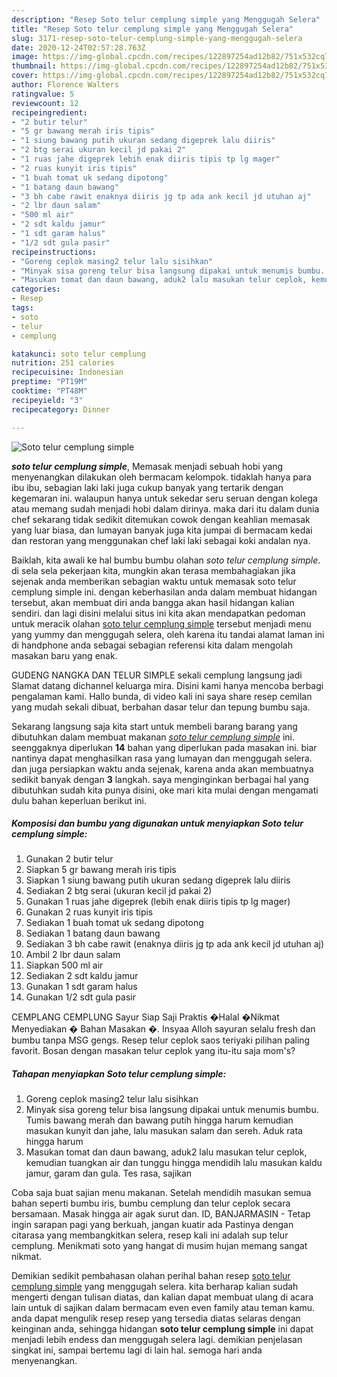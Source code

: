 ```yaml
---
description: "Resep Soto telur cemplung simple yang Menggugah Selera"
title: "Resep Soto telur cemplung simple yang Menggugah Selera"
slug: 3171-resep-soto-telur-cemplung-simple-yang-menggugah-selera
date: 2020-12-24T02:57:28.763Z
image: https://img-global.cpcdn.com/recipes/122897254ad12b82/751x532cq70/soto-telur-cemplung-simple-foto-resep-utama.jpg
thumbnail: https://img-global.cpcdn.com/recipes/122897254ad12b82/751x532cq70/soto-telur-cemplung-simple-foto-resep-utama.jpg
cover: https://img-global.cpcdn.com/recipes/122897254ad12b82/751x532cq70/soto-telur-cemplung-simple-foto-resep-utama.jpg
author: Florence Walters
ratingvalue: 5
reviewcount: 12
recipeingredient:
- "2 butir telur"
- "5 gr bawang merah iris tipis"
- "1 siung bawang putih ukuran sedang digeprek lalu diiris"
- "2 btg serai ukuran kecil jd pakai 2"
- "1 ruas jahe digeprek lebih enak diiris tipis tp lg mager"
- "2 ruas kunyit iris tipis"
- "1 buah tomat uk sedang dipotong"
- "1 batang daun bawang"
- "3 bh cabe rawit enaknya diiris jg tp ada ank kecil jd utuhan aj"
- "2 lbr daun salam"
- "500 ml air"
- "2 sdt kaldu jamur"
- "1 sdt garam halus"
- "1/2 sdt gula pasir"
recipeinstructions:
- "Goreng ceplok masing2 telur lalu sisihkan"
- "Minyak sisa goreng telur bisa langsung dipakai untuk menumis bumbu. Tumis bawang merah dan bawang putih hingga harum kemudian masukan kunyit dan jahe, lalu masukan salam dan sereh. Aduk rata hingga harum"
- "Masukan tomat dan daun bawang, aduk2 lalu masukan telur ceplok, kemudian tuangkan air dan tunggu hingga mendidih lalu masukan kaldu jamur, garam dan gula. Tes rasa, sajikan"
categories:
- Resep
tags:
- soto
- telur
- cemplung

katakunci: soto telur cemplung 
nutrition: 251 calories
recipecuisine: Indonesian
preptime: "PT19M"
cooktime: "PT48M"
recipeyield: "3"
recipecategory: Dinner

---
```



![Soto telur cemplung simple](https://img-global.cpcdn.com/recipes/122897254ad12b82/751x532cq70/soto-telur-cemplung-simple-foto-resep-utama.jpg)

<b><i>soto telur cemplung simple</i></b>, Memasak menjadi sebuah hobi yang menyenangkan dilakukan oleh bermacam kelompok. tidaklah hanya para ibu ibu, sebagian laki laki juga cukup banyak yang tertarik dengan kegemaran ini. walaupun hanya untuk sekedar seru seruan dengan kolega atau memang sudah menjadi hobi dalam dirinya. maka dari itu dalam dunia chef sekarang tidak sedikit ditemukan cowok dengan keahlian memasak yang luar biasa, dan lumayan banyak juga kita jumpai di bermacam kedai dan restoran yang menggunakan chef laki laki sebagai koki andalan nya.

Baiklah, kita awali ke hal bumbu bumbu olahan <i>soto telur cemplung simple</i>. di sela sela pekerjaan kita, mungkin akan terasa membahagiakan jika sejenak anda memberikan sebagian waktu untuk memasak soto telur cemplung simple ini. dengan keberhasilan anda dalam membuat hidangan tersebut, akan membuat diri anda bangga akan hasil hidangan kalian sendiri. dan lagi disini melalui situs ini kita akan mendapatkan pedoman untuk meracik olahan <u>soto telur cemplung simple</u> tersebut menjadi menu yang yummy dan menggugah selera, oleh karena itu tandai alamat laman ini di handphone anda sebagai sebagian referensi kita dalam mengolah masakan baru yang enak.

GUDENG NANGKA DAN TELUR SIMPLE sekali cemplung langsung jadi Slamat datang dichannel keluarga mira. Disini kami hanya mencoba berbagi pengalaman kami. Hallo bunda, di video kali ini saya share resep cemilan yang mudah sekali dibuat, berbahan dasar telur dan tepung bumbu saja.


Sekarang langsung saja kita start untuk membeli barang barang yang dibutuhkan dalam membuat makanan <u><i>soto telur cemplung simple</i></u> ini. seenggaknya diperlukan <b>14</b> bahan yang diperlukan pada masakan ini. biar nantinya dapat menghasilkan rasa yang lumayan dan menggugah selera. dan juga persiapkan waktu anda sejenak, karena anda akan membuatnya sedikit banyak dengan <b>3</b> langkah. saya menginginkan berbagai hal yang dibutuhkan sudah kita punya disini, oke mari kita mulai dengan mengamati dulu bahan keperluan berikut ini.

<!--inarticleads1-->

##### Komposisi dan bumbu yang digunakan untuk menyiapkan Soto telur cemplung simple:

1. Gunakan 2 butir telur
1. Siapkan 5 gr bawang merah iris tipis
1. Siapkan 1 siung bawang putih ukuran sedang digeprek lalu diiris
1. Sediakan 2 btg serai (ukuran kecil jd pakai 2)
1. Gunakan 1 ruas jahe digeprek (lebih enak diiris tipis tp lg mager)
1. Gunakan 2 ruas kunyit iris tipis
1. Sediakan 1 buah tomat uk sedang dipotong
1. Sediakan 1 batang daun bawang
1. Sediakan 3 bh cabe rawit (enaknya diiris jg tp ada ank kecil jd utuhan aj)
1. Ambil 2 lbr daun salam
1. Siapkan 500 ml air
1. Sediakan 2 sdt kaldu jamur
1. Gunakan 1 sdt garam halus
1. Gunakan 1/2 sdt gula pasir


CEMPLANG CEMPLUNG Sayur Siap Saji Praktis �Halal �Nikmat Menyediakan � Bahan Masakan �. Insyaa Alloh sayuran selalu fresh dan bumbu tanpa MSG gengs. Resep telur ceplok saos teriyaki pilihan paling favorit. Bosan dengan masakan telur ceplok yang itu-itu saja mom&#39;s? 

<!--inarticleads2-->

##### Tahapan menyiapkan Soto telur cemplung simple:

1. Goreng ceplok masing2 telur lalu sisihkan
1. Minyak sisa goreng telur bisa langsung dipakai untuk menumis bumbu. Tumis bawang merah dan bawang putih hingga harum kemudian masukan kunyit dan jahe, lalu masukan salam dan sereh. Aduk rata hingga harum
1. Masukan tomat dan daun bawang, aduk2 lalu masukan telur ceplok, kemudian tuangkan air dan tunggu hingga mendidih lalu masukan kaldu jamur, garam dan gula. Tes rasa, sajikan


Coba saja buat sajian menu makanan. Setelah mendidih masukan semua bahan seperti bumbu iris, bumbu cemplung dan telur ceplok secara bersamaan. Masak hingga air agak surut dan. ID, BANJARMASIN - Tetap ingin sarapan pagi yang berkuah, jangan kuatir ada Pastinya dengan citarasa yang membangkitkan selera, resep kali ini adalah sup telur cemplung. Menikmati soto yang hangat di musim hujan memang sangat nikmat. 

Demikian sedikit pembahasan olahan perihal bahan resep <u>soto telur cemplung simple</u> yang menggugah selera. kita berharap kalian sudah mengerti dengan tulisan diatas, dan kalian dapat membuat ulang di acara lain untuk di sajikan dalam bermacam even even family atau teman kamu. anda dapat mengulik resep resep yang tersedia diatas selaras dengan keinginan anda, sehingga hidangan <b>soto telur cemplung simple</b> ini dapat menjadi lebih endess dan menggugah selera lagi. demikian penjelasan singkat ini, sampai bertemu lagi di lain hal. semoga hari anda menyenangkan.
